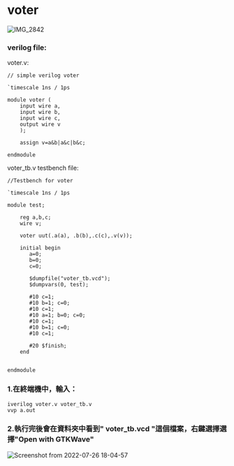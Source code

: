 
# voter
![IMG_2842](https://user-images.githubusercontent.com/68816726/180979041-2090ae53-308a-476b-a93a-918dead1454a.jpeg)

### verilog file:
voter.v:
```
// simple verilog voter

`timescale 1ns / 1ps

module voter (
	input wire a,
	input wire b,
	input wire c,
	output wire v
	);
	
	assign v=a&b|a&c|b&c;
	
endmodule
```
voter_tb.v
testbench file:
```
//Testbench for voter

`timescale 1ns / 1ps

module test;

	reg a,b,c;
	wire v;
	
	voter uut(.a(a), .b(b),.c(c),.v(v));
	
	initial begin
	   a=0;
	   b=0;
	   c=0;
	   
	   $dumpfile("voter_tb.vcd");
	   $dumpvars(0, test);
	   
	   #10 c=1;
	   #10 b=1; c=0;
	   #10 c=1;
	   #10 a=1; b=0; c=0;
	   #10 c=1;
	   #10 b=1; c=0;
	   #10 c=1;
	   
	   #20 $finish;
	end
	   

endmodule
```
### 1.在終端機中，輸入：
```
iverilog voter.v voter_tb.v
vvp a.out
```
### 2.執行完後會在資料夾中看到" voter_tb.vcd "這個檔案，右鍵選擇選擇"Open with GTKWave"

![Screenshot from 2022-07-26 18-04-57](https://user-images.githubusercontent.com/68816726/180980766-9f3b6a85-5417-4851-bb76-357e718ea304.png)
